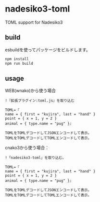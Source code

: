 # nadesiko3-toml

TOML support for Nadesiko3

## build

esbuildを使ってパッケージをビルドします。

```sh
npm install
npm run build
```

## usage

WEB(wnako)から使う場合

```nako3
!『拡張プラグイン:toml.js』を取り込む

TOML=『
name = { first = "kujira", last = "hand" }
point = { x = 1, y = 2 }
animal = { type.name = "pug" }』

TOMLをTOMLデコードしてJSONエンコードして表示。
TOMLをTOMLデコードしてTOMLエンコードして表示。
```

cnako3から使う場合：

```nako3
!「nadesiko3-toml」を取り込む。

TOML=『
name = { first = "kujira", last = "hand" }
point = { x = 1, y = 2 }
animal = { type.name = "pug" }』

TOMLをTOMLデコードしてJSONエンコードして表示。
TOMLをTOMLデコードしてTOMLエンコードして表示。
```
